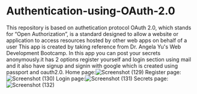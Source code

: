 # Authentication-using-OAuth-2.0
This repository is based on authetication protocol  OAuth 2.0, which stands for “Open Authorization”, is a standard designed to allow a website or application to access resources hosted by other web apps on behalf of a user
This app is created by taking reference from Dr. Angela Yu's Web Development Bootcamp. In this app you can post your secrets anonymously.it has 2 options register yourself and login section using mail and it also have signup and signin with google which is created using passport and oauth2.0.
Home page:![Screenshot (129)](https://github.com/AmitRankwar/Authentication-using-OAuth-2.0/assets/126175470/b108cb82-8619-4912-8426-e15f55602a8a)
Register page:![Screenshot (130)](https://github.com/AmitRankwar/Authentication-using-OAuth-2.0/assets/126175470/c9e65967-669e-45bb-b486-c121b6f50be1)
Login page:![Screenshot (131)](https://github.com/AmitRankwar/Authentication-using-OAuth-2.0/assets/126175470/7e634e98-8e05-4c6d-be91-ac4e658d8e3b)
Secrets page:![Screenshot (132)](https://github.com/AmitRankwar/Authentication-using-OAuth-2.0/assets/126175470/c9fdd188-2548-4d1d-a44d-d0bd93bf3159)
